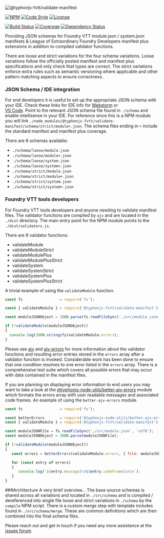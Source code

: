 ![@typhonjs-fvtt/validate-manifest](https://i.imgur.com/JTFchNW.png)

[![NPM](https://img.shields.io/npm/v/@typhonjs-fvtt/validate-manifest.svg?label=npm)](https://www.npmjs.com/package/@typhonjs-fvtt/validate-manifest)
[![Code Style](https://img.shields.io/badge/code%20style-allman-yellowgreen.svg?style=flat)](https://en.wikipedia.org/wiki/Indent_style#Allman_style)
[![License](https://img.shields.io/badge/license-MPLv2-yellowgreen.svg?style=flat)](https://github.com/typhonjs-fvtt/validate-manifest/blob/main/LICENSE)

[![Build Status](https://github.com/typhonjs-fvtt/validate-manifest/workflows/CI/CD/badge.svg)](#)
[![Coverage](https://img.shields.io/codecov/c/github/typhonjs-fvtt/validate-manifest.svg)](https://codecov.io/github/typhonjs-fvtt/validate-manifest)
[![Dependency Status](https://david-dm.org/typhonjs-fvtt/validate-manifest.svg)](https://david-dm.org/typhonjs-fvtt/validate-manifest)

Providing JSON schemas for Foundry VTT module.json / system.json manifests & League of Extraordinary Foundry Developers 
manifest plus extensions in addition to compiled validator functions.

There are loose and strict variations for the four schema variations. Loose variations follow the officially posted 
manifest and manifest plus specifications and only check that types are correct. The strict variations enforce extra 
rules such as semantic versioning where applicable and other pattern matching aspects to ensure correctness.

### JSON Schema / IDE integration

For end developers it is useful to set up the appropriate JSON schema with your IDE. Check these links for IDE info for
[Webstorm](https://www.jetbrains.com/help/rider/Settings_Languages_JSON_Schema.html) or  
[VS Code](https://code.visualstudio.com/docs/languages/json#_json-schemas-and-settings). Point to the relevant JSON 
schema file found in `./schema` and enable intellisense in your IDE. For reference since this is a NPM module you will
link `./node_modules/@typhonjs-fvtt/validate-manifest/schema/strict/module+.json`. The schema files ending in `+` 
include the standard manifest and manifest plus coverage.

There are 8 schemas available:
- `./schema/loose/module.json`
- `./schema/loose/module+.json`
- `./schema/loose/system.json`
- `./schema/loose/system+.json`
- `./schema/strict/module.json`
- `./schema/strict/module+.json`
- `./schema/strict/system.json`
- `./schema/strict/system+.json`

### Foundry VTT tools developers

For Foundry VTT tools developers and anyone needing to validate manifest files. The validator functions are compiled 
by `ajv` and are located in the `./dist` directory. The main entry point for the NPM module points to the 
`./dist/validators.js`.

There are 8 validator functions:
- validateModule
- validateModuleStrict
- validateModulePlus
- validateModulePlusStrict
- validateSystem
- validateSystemStrict
- validateSystemPlus
- validateSystemPlusStrict

A trivial example of using the `validateModule` function.

``` js
const fs                 = require('fs');

const { validateModule } = require('@typhonjs-fvtt/validate-manifest');

const moduleJSONObject = JSON.parse(fs.readFileSync('./src/module.json', 'utf8'););  // load from some location.

if (!validateModule(moduleJSONObject))
{
  console.log(JSON.stringify(validateModule.errors);
}
```

Please see [ajv](https://www.npmjs.com/package/ajv) and [ajv-errors](https://www.npmjs.com/package/ajv-errors) for 
more information about the validator functions and resulting error entries stored in the `errors` array after a 
validator function is invoked. Considerable work has been done to ensure that one condition resolves to one error 
listed in the `errors` array. There is a comprehensive test suite which covers all possible errors that may occur
with data contained in the manifest files.

If you are planning on displaying error information to end users you may want to take a look at the 
[@typhonjs-node-utils/better-ajv-errors](https://www.npmjs.com/package/@typhonjs-node-utils/better-ajv-errors) module 
which formats the errors array with user readable messages and associated code frames. An example of using the 
`better-ajv-errors` module.

``` js
const fs                 = require('fs');

const betterErrors       = require('@typhonjs-node-utils/better-ajv-errors');
const { validateModule } = require('@typhonjs-fvtt/validate-manifest');

const moduleJSONFile = fs.readFileSync('./src/module.json', 'utf8');   // load the text string for the manifest.
const moduleJSONObject = JSON.parse(moduleJSONFile);                   // parse the manifest file.

if (!validateModule(moduleJSONObject))
{
   const errors = betterErrors(validateModule.errors, { file: moduleJSONFile });

   for (const entry of errors)
   {
      console.log(`${entry.message}\n${entry.codeFrame}\n\n`);
   }
}
```

###Architecture
A very brief overview... The base source schemas is shared across all variations and located in `./src/schema` and is 
compiled / dereferenced into single file loose and strict variations in `./schema` by the `compile` NPM script. There 
is a custom merge step with template includes found in `./src/schema/merge`. These are common definitions which are 
then combined into the final schema files. 

Please reach out and get in touch if you need any more assistance at the 
[issues forum](https://github.com/typhonjs-fvtt/validate-manifest/issues).

